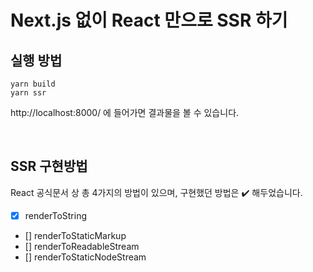 # Next.js 없이 React 만으로 SSR 하기

## 실행 방법

```
yarn build
yarn ssr
```

http://localhost:8000/ 에 들어가면 결과물을 볼 수 있습니다.

<br/>

## SSR 구현방법

React 공식문서 상 총 4가지의 방법이 있으며, 구현했던 방법은 ✔️ 해두었습니다.

- [x] renderToString
- [] renderToStaticMarkup
- [] renderToReadableStream
- [] renderToStaticNodeStream
